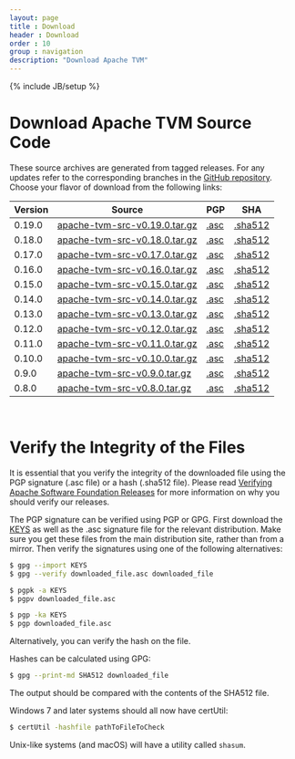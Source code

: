```yaml
---
layout: page
title : Download
header : Download
order : 10
group : navigation
description: "Download Apache TVM"
---
```


{% include JB/setup %}

# Download Apache TVM Source Code

These source archives are generated from tagged releases.
For any updates refer to the corresponding branches in the [GitHub repository](https://github.com/apache/tvm/).
Choose your flavor of download from the following links:

| Version | Source | PGP | SHA |
| ------- | ------ | --- | --- |
| 0.19.0   | [apache-tvm-src-v0.19.0.tar.gz](https://www.apache.org/dyn/closer.lua/tvm/tvm-v0.19.0/apache-tvm-src-v0.19.0.tar.gz) | [.asc](https://downloads.apache.org/tvm/tvm-v0.19.0/apache-tvm-src-v0.19.0.tar.gz.asc) | [.sha512](https://downloads.apache.org/tvm/tvm-v0.19.0/apache-tvm-src-v0.19.0.tar.gz.sha512) |
| 0.18.0   | [apache-tvm-src-v0.18.0.tar.gz](https://www.apache.org/dyn/closer.lua/tvm/tvm-v0.18.0/apache-tvm-src-v0.18.0.tar.gz) | [.asc](https://downloads.apache.org/tvm/tvm-v0.18.0/apache-tvm-src-v0.18.0.tar.gz.asc) | [.sha512](https://downloads.apache.org/tvm/tvm-v0.18.0/apache-tvm-src-v0.18.0.tar.gz.sha512) |
| 0.17.0   | [apache-tvm-src-v0.17.0.tar.gz](https://www.apache.org/dyn/closer.lua/tvm/tvm-v0.17.0/apache-tvm-src-v0.17.0.tar.gz) | [.asc](https://downloads.apache.org/tvm/tvm-v0.17.0/apache-tvm-src-v0.17.0.tar.gz.asc) | [.sha512](https://downloads.apache.org/tvm/tvm-v0.17.0/apache-tvm-src-v0.17.0.tar.gz.sha512) |
| 0.16.0   | [apache-tvm-src-v0.16.0.tar.gz](https://www.apache.org/dyn/closer.lua/tvm/tvm-v0.16.0/apache-tvm-src-v0.16.0.tar.gz) | [.asc](https://downloads.apache.org/tvm/tvm-v0.16.0/apache-tvm-src-v0.16.0.tar.gz.asc) | [.sha512](https://downloads.apache.org/tvm/tvm-v0.16.0/apache-tvm-src-v0.16.0.tar.gz.sha512) |
| 0.15.0   | [apache-tvm-src-v0.15.0.tar.gz](https://www.apache.org/dyn/closer.lua/tvm/tvm-v0.15.0/apache-tvm-src-v0.15.0.tar.gz) | [.asc](https://downloads.apache.org/tvm/tvm-v0.15.0/apache-tvm-src-v0.15.0.tar.gz.asc) | [.sha512](https://downloads.apache.org/tvm/tvm-v0.15.0/apache-tvm-src-v0.15.0.tar.gz.sha512) |
| 0.14.0   | [apache-tvm-src-v0.14.0.tar.gz](https://www.apache.org/dyn/closer.lua/tvm/tvm-v0.14.0/apache-tvm-src-v0.14.0.tar.gz) | [.asc](https://downloads.apache.org/tvm/tvm-v0.14.0/apache-tvm-src-v0.14.0.tar.gz.asc) | [.sha512](https://downloads.apache.org/tvm/tvm-v0.14.0/apache-tvm-src-v0.14.0.tar.gz.sha512) |
| 0.13.0   | [apache-tvm-src-v0.13.0.tar.gz](https://www.apache.org/dyn/closer.lua/tvm/tvm-v0.13.0/apache-tvm-src-v0.13.0.tar.gz) | [.asc](https://downloads.apache.org/tvm/tvm-v0.13.0/apache-tvm-src-v0.13.0.tar.gz.asc) | [.sha512](https://downloads.apache.org/tvm/tvm-v0.13.0/apache-tvm-src-v0.13.0.tar.gz.sha512) |
| 0.12.0   | [apache-tvm-src-v0.12.0.tar.gz](https://www.apache.org/dyn/closer.lua/tvm/tvm-v0.12.0/apache-tvm-src-v0.12.0.tar.gz) | [.asc](https://downloads.apache.org/tvm/tvm-v0.12.0/apache-tvm-src-v0.12.0.tar.gz.asc) | [.sha512](https://downloads.apache.org/tvm/tvm-v0.12.0/apache-tvm-src-v0.12.0.tar.gz.sha512) |
| 0.11.0   | [apache-tvm-src-v0.11.0.tar.gz](https://www.apache.org/dyn/closer.lua/tvm/tvm-v0.11.0/apache-tvm-src-v0.11.0.tar.gz) | [.asc](https://downloads.apache.org/tvm/tvm-v0.11.0/apache-tvm-src-v0.11.0.tar.gz.asc) | [.sha512](https://downloads.apache.org/tvm/tvm-v0.11.0/apache-tvm-src-v0.11.0.tar.gz.sha512) |
| 0.10.0   | [apache-tvm-src-v0.10.0.tar.gz](https://www.apache.org/dyn/closer.lua/tvm/tvm-v0.10.0/apache-tvm-src-v0.10.0.tar.gz) | [.asc](https://downloads.apache.org/tvm/tvm-v0.10.0/apache-tvm-src-v0.10.0.tar.gz.asc) | [.sha512](https://downloads.apache.org/tvm/tvm-v0.10.0/apache-tvm-src-v0.10.0.tar.gz.sha512) |
| 0.9.0   | [apache-tvm-src-v0.9.0.tar.gz](https://www.apache.org/dyn/closer.lua/tvm/tvm-v0.9.0/apache-tvm-src-v0.9.0.tar.gz) | [.asc](https://downloads.apache.org/tvm/tvm-v0.9.0/apache-tvm-src-v0.9.0.tar.gz.asc) | [.sha512](https://downloads.apache.org/tvm/tvm-v0.9.0/apache-tvm-src-v0.9.0.tar.gz.sha512) |
| 0.8.0   | [apache-tvm-src-v0.8.0.tar.gz](https://www.apache.org/dyn/closer.lua/tvm/tvm-v0.8.0/apache-tvm-src-v0.8.0.tar.gz) | [.asc](https://downloads.apache.org/tvm/tvm-v0.8.0/apache-tvm-src-v0.8.0.tar.gz.asc) | [.sha512](https://downloads.apache.org/tvm/tvm-v0.8.0/apache-tvm-src-v0.8.0.tar.gz.sha512) |



<br>

# Verify the Integrity of the Files

It is essential that you verify the integrity of the downloaded file using the PGP signature (.asc file) or a hash (.sha512 file). Please read [Verifying Apache Software Foundation Releases](https://www.apache.org/info/verification.html) for more information on why you should verify our releases.

The PGP signature can be verified using PGP or GPG. First download the [KEYS](https://downloads.apache.org/tvm/KEYS) as well as the .asc signature file for the relevant distribution. Make sure you get these files from the main distribution site, rather than from a mirror. Then verify the signatures using one of the following alternatives:

```bash
$ gpg --import KEYS
$ gpg --verify downloaded_file.asc downloaded_file
```

```bash
$ pgpk -a KEYS
$ pgpv downloaded_file.asc
```

```bash
$ pgp -ka KEYS
$ pgp downloaded_file.asc
```

Alternatively, you can verify the hash on the file.

Hashes can be calculated using GPG:

```bash
$ gpg --print-md SHA512 downloaded_file
```

The output should be compared with the contents of the SHA512 file.

Windows 7 and later systems should all now have certUtil:

```bash
$ certUtil -hashfile pathToFileToCheck
```

Unix-like systems (and macOS) will have a utility called `shasum`.
